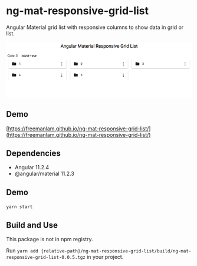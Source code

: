 # ng-mat-responsive-grid-list

Angular Material grid list with responsive columns to show data in grid or list.

![Preview](preview.png)

## Demo
[https://freemanlam.github.io/ng-mat-responsive-grid-list/](https://freemanlam.github.io/ng-mat-responsive-grid-list/)

## Dependencies
- Angular 11.2.4
- @angular/material 11.2.3

## Demo
```yarn start```

## Build and Use
This package is not in npm registry.

Run ```yarn add {relative-path}/ng-mat-responsive-grid-list/build/ng-mat-responsive-grid-list-0.0.5.tgz``` in your project.
